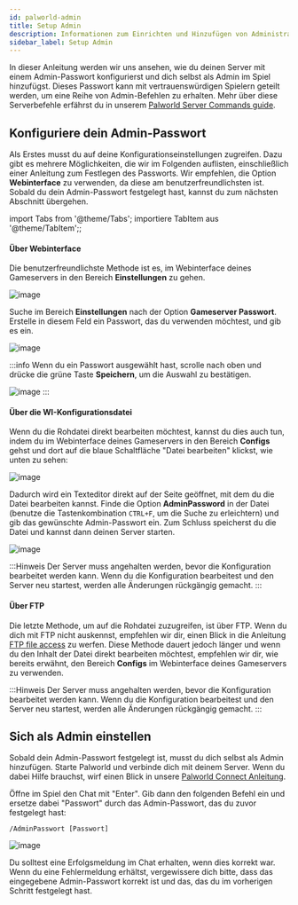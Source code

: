 ```yaml
---
id: palworld-admin
title: Setup Admin
description: Informationen zum Einrichten und Hinzufügen von Administratoren für einen Palworld-Server von ZAP-Hosting - ZAP-Hosting.com Dokumentation
sidebar_label: Setup Admin
---
```


In dieser Anleitung werden wir uns ansehen, wie du deinen Server mit einem Admin-Passwort konfigurierst und dich selbst als Admin im Spiel hinzufügst. Dieses Passwort kann mit vertrauenswürdigen Spielern geteilt werden, um eine Reihe von Admin-Befehlen zu erhalten. Mehr über diese Serverbefehle erfährst du in unserem [Palworld Server Commands guide](palworld-server-commands.md).

## Konfiguriere dein Admin-Passwort

Als Erstes musst du auf deine Konfigurationseinstellungen zugreifen. Dazu gibt es mehrere Möglichkeiten, die wir im Folgenden auflisten, einschließlich einer Anleitung zum Festlegen des Passworts. Wir empfehlen, die Option **Webinterface** zu verwenden, da diese am benutzerfreundlichsten ist. Sobald du dein Admin-Passwort festgelegt hast, kannst du zum nächsten Abschnitt übergehen.

import Tabs from '@theme/Tabs';
importiere TabItem aus '@theme/TabItem';;

<Tabs>
<TabItem value="Einstellungen" label="Über Webinterface" default>

#### Über Webinterface

Die benutzerfreundlichste Methode ist es, im Webinterface deines Gameservers in den Bereich **Einstellungen** zu gehen.

![image](https://github.com/zaphosting/docs/assets/42719082/98f19443-9e84-42b6-b4e8-a35ae6b802fc)

Suche im Bereich **Einstellungen** nach der Option **Gameserver Passwort**. Erstelle in diesem Feld ein Passwort, das du verwenden möchtest, und gib es ein.

![image](https://github.com/zaphosting/docs/assets/42719082/1cd01ae3-1abd-45d5-9bdb-69e63364764d)

:::info
Wenn du ein Passwort ausgewählt hast, scrolle nach oben und drücke die grüne Taste **Speichern**, um die Auswahl zu bestätigen.

![image](https://github.com/zaphosting/docs/assets/42719082/0c314a42-1644-4dcf-9d71-45428059cd53)
:::

</TabItem>

<TabItem value="configs" label="Über die WI-Konfigurationsdatei">

#### Über die WI-Konfigurationsdatei

Wenn du die Rohdatei direkt bearbeiten möchtest, kannst du dies auch tun, indem du im Webinterface deines Gameservers in den Bereich **Configs** gehst und dort auf die blaue Schaltfläche "Datei bearbeiten" klickst, wie unten zu sehen:

![image](https://github.com/zaphosting/docs/assets/42719082/ba2b275b-952f-4a5e-bdc0-5850b4eb5a85)

Dadurch wird ein Texteditor direkt auf der Seite geöffnet, mit dem du die Datei bearbeiten kannst. Finde die Option **AdminPassword** in der Datei (benutze die Tastenkombination `CTRL+F`, um die Suche zu erleichtern) und gib das gewünschte Admin-Passwort ein. Zum Schluss speicherst du die Datei und kannst dann deinen Server starten.

![image](https://github.com/zaphosting/docs/assets/42719082/d86376b8-1a41-4fb0-b8cd-8570ddcaa9ae)

:::Hinweis
Der Server muss angehalten werden, bevor die Konfiguration bearbeitet werden kann. Wenn du die Konfiguration bearbeitest und den Server neu startest, werden alle Änderungen rückgängig gemacht.
:::

</TabItem>

<TabItem value="ftp" label="Über FTP">

#### Über FTP
Die letzte Methode, um auf die Rohdatei zuzugreifen, ist über FTP. Wenn du dich mit FTP nicht auskennst, empfehlen wir dir, einen Blick in die Anleitung [FTP file access](gameserver-ftpaccess.md) zu werfen. Diese Methode dauert jedoch länger und wenn du den Inhalt der Datei direkt bearbeiten möchtest, empfehlen wir dir, wie bereits erwähnt, den Bereich **Configs** im Webinterface deines Gameservers zu verwenden.

:::Hinweis
Der Server muss angehalten werden, bevor die Konfiguration bearbeitet werden kann. Wenn du die Konfiguration bearbeitest und den Server neu startest, werden alle Änderungen rückgängig gemacht.
:::

</TabItem>
</Tabs>

## Sich als Admin einstellen

Sobald dein Admin-Passwort festgelegt ist, musst du dich selbst als Admin hinzufügen. Starte Palworld und verbinde dich mit deinem Server. Wenn du dabei Hilfe brauchst, wirf einen Blick in unsere [Palworld Connect Anleitung](palworld-connect.md).

Öffne im Spiel den Chat mit "Enter". Gib dann den folgenden Befehl ein und ersetze dabei "Passwort" durch das Admin-Passwort, das du zuvor festgelegt hast:

```
/AdminPasswort [Passwort]
```

![image](https://github.com/zaphosting/docs/assets/42719082/2f6e3ee7-e83f-4b71-87dc-d36f9b8c7340)

Du solltest eine Erfolgsmeldung im Chat erhalten, wenn dies korrekt war. Wenn du eine Fehlermeldung erhältst, vergewissere dich bitte, dass das eingegebene Admin-Passwort korrekt ist und das, das du im vorherigen Schritt festgelegt hast.